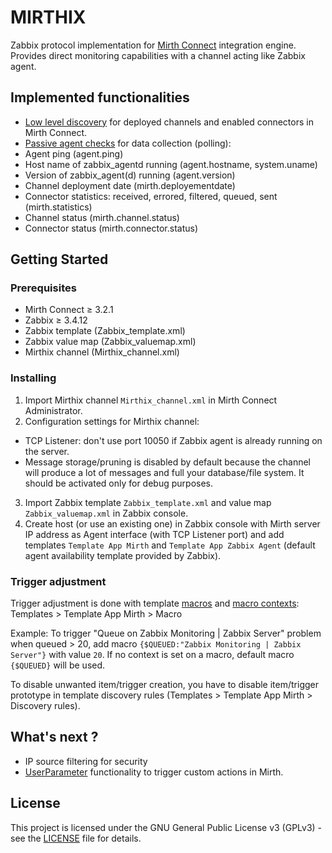 # MIRTHIX

Zabbix protocol implementation for [Mirth Connect](https://www.nextgen.com/products-and-services/NextGen-Connect-Integration-Engine-Downloads) integration engine. Provides direct monitoring capabilities with a channel acting like Zabbix agent.

## Implemented functionalities

- [Low level discovery](https://www.zabbix.com/documentation/4.0/manual/discovery/low_level_discovery) for deployed channels and enabled connectors in Mirth Connect.
- [Passive agent checks](https://www.zabbix.com/documentation/4.0/manual/appendix/items/activepassive) for data collection (polling):
 - Agent ping (agent.ping)
 - Host name of zabbix_agentd running (agent.hostname, system.uname)
 - Version of zabbix_agent(d) running (agent.version)
 - Channel deployment date (mirth.deployementdate)
 - Connector statistics: received, errored, filtered, queued, sent (mirth.statistics)
 - Channel status (mirth.channel.status)
 - Connector status (mirth.connector.status)

## Getting Started

### Prerequisites

- Mirth Connect ≥ 3.2.1
- Zabbix ≥ 3.4.12
- Zabbix template (Zabbix_template.xml)
- Zabbix value map (Zabbix_valuemap.xml)
- Mirthix channel (Mirthix_channel.xml)


### Installing

1. Import Mirthix channel `Mirthix_channel.xml` in Mirth Connect Administrator.
2. Configuration settings for Mirthix channel:
  - TCP Listener: don't use port 10050 if Zabbix agent is already running on the server.
  - Message storage/pruning is disabled by default because the channel will produce a lot of messages and full your database/file system. It should be activated only for debug purposes.
3. Import Zabbix template `Zabbix_template.xml` and value map `Zabbix_valuemap.xml` in Zabbix console.
4. Create host (or use an existing one) in Zabbix console with Mirth server IP address as Agent interface (with TCP Listener port) and add templates `Template App Mirth` and `Template App Zabbix Agent` (default agent availability template provided by Zabbix).


### Trigger adjustment

Trigger adjustment is done with template [macros](https://www.zabbix.com/documentation/3.4/manual/config/macros/usermacros) and [macro contexts](https://www.zabbix.com/documentation/3.4/manual/config/macros/usermacros#user_macro_context): Templates > Template App Mirth > Macro

Example:
To trigger "Queue on Zabbix Monitoring | Zabbix Server" problem when queued > 20, add macro `{$QUEUED:"Zabbix Monitoring | Zabbix Server"}` with value `20`. If no context is set on a macro, default macro `{$QUEUED}` will be used.

To disable unwanted item/trigger creation, you have to disable item/trigger prototype in template discovery rules (Templates > Template App Mirth > Discovery rules).  

## What's next ?

- IP source filtering for security
- [UserParameter](https://www.zabbix.com/documentation/4.0/manual/config/items/userparameters) functionality to trigger custom actions in Mirth.

## License

This project is licensed under the GNU General Public License v3 (GPLv3) - see the [LICENSE](LICENSE) file for details.
